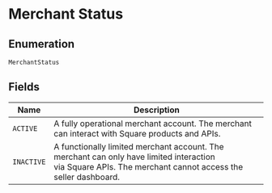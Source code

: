 
# Merchant Status

## Enumeration

`MerchantStatus`

## Fields

| Name | Description |
|  --- | --- |
| `ACTIVE` | A fully operational merchant account. The merchant can interact with Square products and APIs. |
| `INACTIVE` | A functionally limited merchant account. The merchant can only have limited interaction<br>via Square APIs. The merchant cannot access the seller dashboard. |


